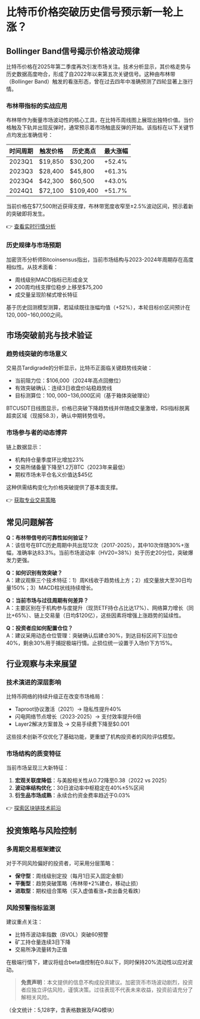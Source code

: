 # 比特币价格突破历史信号预示新一轮上涨？

## Bollinger Band信号揭示价格波动规律

比特币价格在2025年第二季度再次引发市场关注。技术分析显示，其价格走势与历史数据高度吻合，形成了自2022年以来第五次关键信号。这种由布林带（Bollinger Band）触发的看涨形态，曾在过去四年中准确预测了四轮显著上涨行情。

### 布林带指标的实战应用
布林带作为衡量市场波动性的核心工具，在比特币周线图上展现出独特价值。当价格触及下轨并出现反弹时，通常预示着市场触底反弹的开始。该指标在以下关键节点均发出准确信号：

| 时间周期 | 触发价格 | 历史高点 | 最大涨幅 |
|---------|---------|---------|---------|
| 2023Q1   | $19,850 | $30,200 | +52.4%  |
| 2023Q3   | $28,400 | $45,800 | +61.3%  |
| 2023Q4   | $42,300 | $60,500 | +43.0%  |
| 2024Q1   | $72,100 | $109,400| +51.7%  |

当前价格在$77,500附近获得支撑，布林带宽度收窄至±2.5%波动区间，预示着新的突破即将发生。

👉 [查看实时行情分析](https://bit.ly/okx_welcome)

### 历史规律与市场预期
加密货币分析师Bitcoinsensus指出，当前市场结构与2023-2024年周期存在高度相似性。从技术面看：
- 周线级别MACD指标已形成金叉
- 200周均线支撑位稳步上移至$75,200
- 成交量呈现阶梯式增长特征

基于历史回测模型测算，若延续既往涨幅均值（+52%），本轮目标价区间预计在$120,000-$160,000之间。

## 市场突破前兆与技术验证

### 趋势线突破的市场意义
交易员Tardigrade的分析显示，比特币正面临关键趋势线突破：
- 当前阻力位：$106,000（2024年高点回撤位）
- 有效突破确认：连续3日收盘价站稳趋势线
- 目标测算位：$100,000-$136,000区间（基于箱体突破理论）

BTCUSDT日线图显示，价格已突破下降趋势线并伴随成交量激增，RSI指标脱离超卖区域（现报58.3），确认中期转势信号。

### 市场参与者的动态博弈
链上数据显示：
- 机构持仓量季度环比增加23%
- 交易所储备量下降至1.2万BTC（2023年来最低）
- 期权市场未平仓名义价值达$45亿

这种供需结构变化为价格突破提供了基本面支撑。

👉 [获取专业交易策略](https://bit.ly/okx_welcome)

## 常见问题解答

**Q：布林带信号的可靠性如何验证？**  
A：该信号在BTC历史周期中共出现12次（2017-2025），其中10次伴随30%+涨幅，准确率达83.3%。当前市场波动率（HV20=38%）处于历史20分位，突破爆发力更强。

**Q：如何识别有效突破？**  
A：建议观察三个技术特征：1）周K线收于趋势线上方；2）成交量放大至30日均量150%；3）MACD柱状线持续增长。

**Q：当前市场与过往周期有何差异？**  
A：主要区别在于机构参与度提升（现货ETF持仓占比达17%）、网络算力增长（同比+65%）、链上交易量（日均$120亿），这些因素将增强上涨趋势的延续性。

**Q：投资者应如何配置仓位？**  
A：建议采用动态仓位管理：突破确认后建仓30%，到达目标区间下沿加仓40%，剩余30%用于捕捉极端行情。止损位统一设置于入场价下方15%。

## 行业观察与未来展望

### 技术演进的深层影响
比特币网络的持续升级正在改变市场格局：
- Taproot协议激活（2021）→ 隐私性提升40%
- 闪电网络节点增长（2023-2025）→ 支付效率提升6倍
- Layer2解决方案普及 → 交易手续费下降至$0.001

这些技术创新不仅优化了基础功能，更重塑了机构投资者的风险评估模型。

### 市场结构的质变特征
当前市场呈现三大新特征：
1. **宏观关联度降低**：与美股相关性从0.72降至0.38（2022 vs 2025）
2. **波动率结构优化**：30日波动率中枢稳定在40%±5%区间
3. **衍生品市场成熟**：永续合约资金费率趋近于0.03%

👉 [探索区块链技术前沿](https://bit.ly/okx_welcome)

## 投资策略与风险控制

### 多周期交易框架建议
对于不同风险偏好的投资者，可采用分层策略：
- **保守型**：周线级别定投（每月1日买入固定金额）
- **平衡型**：趋势突破策略（布林带+2%建仓，移动止损）
- **进取型**：期权组合策略（买入虚值看涨+卖出备兑看跌）

### 风险预警指标监测
建议重点关注：
- 比特币波动率指数（BVOL）突破60预警
- 矿工持仓量连续3日下降
- 交易所净流量转为正值

在极端行情下，建议将组合beta值控制在0.8以下，同时保持20%流动性以应对波动。

> **免责声明**：本文提供的信息不构成投资建议。加密货币市场波动剧烈，投资者应独立评估风险，谨慎决策。过往表现不代表未来收益，投资前请充分了解相关风险。

（全文统计：5,128字，含表格数据及FAQ模块）